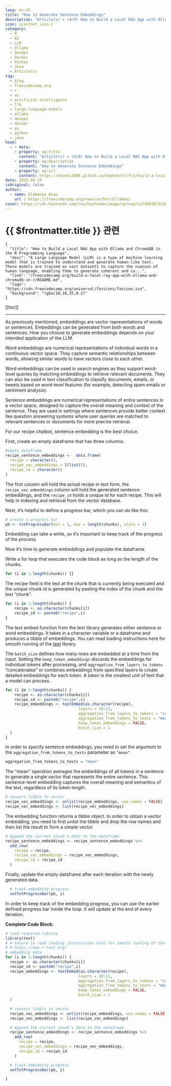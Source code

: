 ```yaml
---
lang: en-US
title: "How to Generate Sentence Embeddings"
description: "Article(s) > (4/9) How to Build a Local RAG App with Ollama and ChromaDB in the R Programming Language"
icon: iconfont icon-r
category:
  - R
  - AI
  - LLM
  - Ollama
  - DevOps
  - Docker
  - Python
  - Java
  - Article(s)
tag:
  - blog
  - freecodecamp.org
  - r
  - ai
  - artificial-intelligence
  - llm
  - large-language-models
  - ollama
  - devops
  - docker
  - py
  - python
  - java
head:
  - - meta:
    - property: og:title
      content: "Article(s) > (4/9) How to Build a Local RAG App with Ollama and ChromaDB in the R Programming Language"
    - property: og:description
      content: "How to Generate Sentence Embeddings"
    - property: og:url
      content: https://chanhi2000.github.io/bookshelf/fcc/build-a-local-rag-app-with-ollama-and-chromadb-in-r/how-to-generate-sentence-embeddings.html
date: 2025-04-15
isOriginal: false
author:
  - name: Elabonga Atuo
    url : https://freecodecamp.org/news/author/Ellabee/
cover: https://cdn.hashnode.com/res/hashnode/image/upload/v1744638731389/83993a5e-7a4d-4615-a8c5-582008115fc4.png
---
```


# {{ $frontmatter.title }} 관련

```component VPCard
{
  "title": "How to Build a Local RAG App with Ollama and ChromaDB in the R Programming Language",
  "desc": "A Large Language Model (LLM) is a type of machine learning model that is trained to understand and generate human-like text. These models are trained on vast datasets to capture the nuances of human language, enabling them to generate coherent and co...",
  "link": "/freecodecamp.org/build-a-local-rag-app-with-ollama-and-chromadb-in-r/README.md",
  "logo": "https://cdn.freecodecamp.org/universal/favicons/favicon.ico",
  "background": "rgba(10,10,35,0.2)"
}
```

[[toc]]

---

<SiteInfo
  name="How to Build a Local RAG App with Ollama and ChromaDB in the R Programming Language"
  desc="A Large Language Model (LLM) is a type of machine learning model that is trained to understand and generate human-like text. These models are trained on vast datasets to capture the nuances of human language, enabling them to generate coherent and co..."
  url="https://freecodecamp.org/news/build-a-local-rag-app-with-ollama-and-chromadb-in-r#heading-how-to-generate-sentence-embeddings"
  logo="https://cdn.freecodecamp.org/universal/favicons/favicon.ico"
  preview="https://cdn.hashnode.com/res/hashnode/image/upload/v1744638731389/83993a5e-7a4d-4615-a8c5-582008115fc4.png"/>

As previously mentioned, embeddings are vector representations of words or sentences. Embeddings can be generated from both words and sentences. How you choose to generate embeddings depends on your intended application of the LLM.

Word embeddings are numerical representations of individual words in a continuous vector space. They capture semantic relationships between words, allowing similar words to have vectors close to each other.

Word embeddings can be used in search engines as they support word-level queries by matching embeddings to retrieve relevant documents. They can also be used in text classification to classify documents, emails, or tweets based on word-level features (for example, detecting spam emails or sentiment analysis).

Sentence embeddings are numerical representations of entire sentences in a vector space, designed to capture the overall meaning and context of the sentence. They are used in settings where sentences provide better context like question answering systems where user queries are matched to relevant sentences or documents for more precise retrieval.

For our recipe chatbot, sentence embedding is the best choice.

First, create an empty dataframe that has three columns.

```r
#empty dataframe
recipe_sentence_embeddings <-  data.frame(
  recipe = character(),
  recipe_vec_embeddings = I(list()),
  recipe_id = character()
)
```

The first column will hold the actual recipe in text form, the `recipe_vec_embeddings` column will hold the generated sentence embeddings, and the `recipe_id` holds a unique id for each recipe. This will help in indexing and retrieval from the vector database.

Next, it’s helpful to define a progress bar, which you can do like this:

```r
# create a progress bar
pb <- txtProgressBar(min = 1, max = length(chunks), style = 3)
```

Embedding can take a while, so it’s important to keep track of the progress of the process.

Now it’s time to generate embeddings and populate the dataframe.

Write a for loop that executes the code block as long as the length of the chunks.

```r
for (i in 1:length(chunks)) {}
```

The recipe field is the text at the chunk that is currently being executed and the unique chunk id is generated by pasting the index of the chunk and the text “chunk”.

```r
for (i in 1:length(chunks)) {
    recipe <- as.character(chunks[i])
    recipe_id <- paste0("recipe",i)
}
```

The text embed function from the text library generates either sentence or word embeddings. It takes in a character variable or a dataframe and produces a tibble of embeddings. You can read loading instructions here for smooth running of the [<VPIcon icon="fas fa-globe"/>text](https://r-text.org/) library.

The `batch_size` defines how many rows are embedded at a time from the input. Setting the `keep_token_embeddings` discards the embeddings for individual tokens after processing, and `aggregation_from_layers_to_tokens` “concatenates” or combines embeddings from specified layers to create detailed embeddings for each token. A token is the smallest unit of text that a model can process.

```r
for (i in 1:length(chunks)) {
    recipe <- as.character(chunks[i])
    recipe_id <- paste0("recipe",i)
    recipe_embeddings <- textEmbed(as.character(recipe),
                                layers = 10:11,
                                aggregation_from_layers_to_tokens = "concatenate",
                                aggregation_from_tokens_to_texts = "mean",
                                keep_token_embeddings = FALSE,
                                batch_size = 1
  )
}
```

In order to specify sentence embeddings, you need to set the argument to the `aggregation_from_tokens_to_texts` parameter as `"mean"`.

```r
aggregation_from_tokens_to_texts = "mean"
```

The "mean" operation averages the embeddings of all tokens in a sentence to generate a single vector that represents the entire sentence. This sentence-level embedding captures the overall meaning and semantics of the text, regardless of its token length.

```r
# convert tibble to vector
recipe_vec_embeddings <- unlist(recipe_embeddings, use.names = FALSE)
recipe_vec_embeddings <- list(recipe_vec_embeddings)
```

The embedding function returns a tibble object. In order to obtain a vector embedding, you need to first unlist the tibble and drop the row names and then list the result to form a simple vector.

```r
# Append the current chunk's data to the dataframe
recipe_sentence_embeddings <- recipe_sentence_embeddings %>%
  add_row(
    recipe = recipe,
    recipe_vec_embeddings = recipe_vec_embeddings,
    recipe_id = recipe_id
  )
```

Finally, update the empty dataframe after each iteration with the newly generated data.

```r
  # track embedding progress
  setTxtProgressBar(pb, i)
```

In order to keep track of the embedding progress, you can use the earlier defined progress bar inside the loop. It will update at the end of every iteration.

**Complete Code Block:**

```r :collapsed-lines
# load required library
library(text)
# # ensure to read loading instructions here for smooth running of the 'text' library
# # https://www.r-text.org/
# embedding data
for (i in 1:length(chunks)) {
  recipe <- as.character(chunks[i])
  recipe_id <- paste0("recipe",i)
  recipe_embeddings <- textEmbed(as.character(recipe),
                                layers = 10:11,
                                aggregation_from_layers_to_tokens = "concatenate",
                                aggregation_from_tokens_to_texts = "mean",
                                keep_token_embeddings = FALSE,
                                batch_size = 1
  )

  # convert tibble to vector
  recipe_vec_embeddings <- unlist(recipe_embeddings, use.names = FALSE)
  recipe_vec_embeddings <- list(recipe_vec_embeddings)

  # Append the current chunk's data to the dataframe
  recipe_sentence_embeddings <- recipe_sentence_embeddings %>%
    add_row(
      recipe = recipe,
      recipe_vec_embeddings = recipe_vec_embeddings,
      recipe_id = recipe_id
    )

  # track embedding progress
  setTxtProgressBar(pb, i)

}
```
